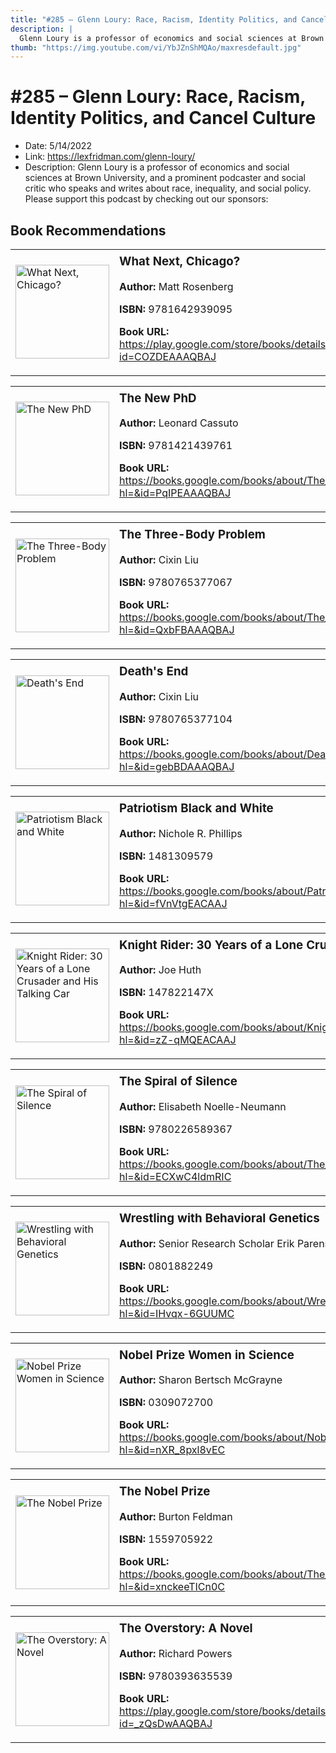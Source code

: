 ```yaml
---
title: "#285 – Glenn Loury: Race, Racism, Identity Politics, and Cancel Culture"
description: |
  Glenn Loury is a professor of economics and social sciences at Brown University, and a prominent podcaster and social critic who speaks and writes about race, inequality, and social policy. Please support this podcast by checking out our sponsors:"
thumb: "https://img.youtube.com/vi/YbJZnShMQAo/maxresdefault.jpg"
---
```


# #285 – Glenn Loury: Race, Racism, Identity Politics, and Cancel Culture

  - Date: 5/14/2022
  - Link: https://lexfridman.com/glenn-loury/
  - Description: Glenn Loury is a professor of economics and social sciences at Brown University, and a prominent podcaster and social critic who speaks and writes about race, inequality, and social policy. Please support this podcast by checking out our sponsors:

## Book Recommendations

<table style="border: none;"><tr style="border: none;"><td style="border: none;"><img src="https://books.google.com/books/content?id=COZDEAAAQBAJ&printsec=frontcover&img=1&zoom=1&edge=curl&source=gbs_api" alt="What Next, Chicago?" width="150" style="vertical-align: top;"></td><td style="border: none; vertical-align: top;"><h3 style='margin-top: 5'>What Next, Chicago?</h3><p><strong>Author:</strong> Matt Rosenberg</p><p><strong>ISBN:</strong> 9781642939095</p><p><strong>Book URL:</strong> <a href="https://play.google.com/store/books/details?id=COZDEAAAQBAJ">https://play.google.com/store/books/details?id=COZDEAAAQBAJ</a></p></td></tr></table>
<table style="border: none;"><tr style="border: none;"><td style="border: none;"><img src="https://books.google.com/books/content?id=PqIPEAAAQBAJ&printsec=frontcover&img=1&zoom=1&edge=curl&source=gbs_api" alt="The New PhD" width="150" style="vertical-align: top;"></td><td style="border: none; vertical-align: top;"><h3 style='margin-top: 5'>The New PhD</h3><p><strong>Author:</strong> Leonard Cassuto</p><p><strong>ISBN:</strong> 9781421439761</p><p><strong>Book URL:</strong> <a href="https://books.google.com/books/about/The_New_PhD.html?hl=&id=PqIPEAAAQBAJ">https://books.google.com/books/about/The_New_PhD.html?hl=&id=PqIPEAAAQBAJ</a></p></td></tr></table>
<table style="border: none;"><tr style="border: none;"><td style="border: none;"><img src="https://books.google.com/books/content?id=QxbFBAAAQBAJ&printsec=frontcover&img=1&zoom=1&edge=curl&source=gbs_api" alt="The Three-Body Problem" width="150" style="vertical-align: top;"></td><td style="border: none; vertical-align: top;"><h3 style='margin-top: 5'>The Three-Body Problem</h3><p><strong>Author:</strong> Cixin Liu</p><p><strong>ISBN:</strong> 9780765377067</p><p><strong>Book URL:</strong> <a href="https://books.google.com/books/about/The_Three_Body_Problem.html?hl=&id=QxbFBAAAQBAJ">https://books.google.com/books/about/The_Three_Body_Problem.html?hl=&id=QxbFBAAAQBAJ</a></p></td></tr></table>
<table style="border: none;"><tr style="border: none;"><td style="border: none;"><img src="https://books.google.com/books/content?id=gebBDAAAQBAJ&printsec=frontcover&img=1&zoom=1&edge=curl&source=gbs_api" alt="Death's End" width="150" style="vertical-align: top;"></td><td style="border: none; vertical-align: top;"><h3 style='margin-top: 5'>Death's End</h3><p><strong>Author:</strong> Cixin Liu</p><p><strong>ISBN:</strong> 9780765377104</p><p><strong>Book URL:</strong> <a href="https://books.google.com/books/about/Death_s_End.html?hl=&id=gebBDAAAQBAJ">https://books.google.com/books/about/Death_s_End.html?hl=&id=gebBDAAAQBAJ</a></p></td></tr></table>
<table style="border: none;"><tr style="border: none;"><td style="border: none;"><img src="https://books.google.com/books/content?id=fVnVtgEACAAJ&printsec=frontcover&img=1&zoom=1&source=gbs_api" alt="Patriotism Black and White" width="150" style="vertical-align: top;"></td><td style="border: none; vertical-align: top;"><h3 style='margin-top: 5'>Patriotism Black and White</h3><p><strong>Author:</strong> Nichole R. Phillips</p><p><strong>ISBN:</strong> 1481309579</p><p><strong>Book URL:</strong> <a href="https://books.google.com/books/about/Patriotism_Black_and_White.html?hl=&id=fVnVtgEACAAJ">https://books.google.com/books/about/Patriotism_Black_and_White.html?hl=&id=fVnVtgEACAAJ</a></p></td></tr></table>
<table style="border: none;"><tr style="border: none;"><td style="border: none;"><img src="None" alt="Knight Rider: 30 Years of a Lone Crusader and His Talking Car" width="150" style="vertical-align: top;"></td><td style="border: none; vertical-align: top;"><h3 style='margin-top: 5'>Knight Rider: 30 Years of a Lone Crusader and His Talking Car</h3><p><strong>Author:</strong> Joe Huth</p><p><strong>ISBN:</strong> 147822147X</p><p><strong>Book URL:</strong> <a href="https://books.google.com/books/about/Knight_Rider_30_Years_of_a_Lone_Crusader.html?hl=&id=zZ-qMQEACAAJ">https://books.google.com/books/about/Knight_Rider_30_Years_of_a_Lone_Crusader.html?hl=&id=zZ-qMQEACAAJ</a></p></td></tr></table>
<table style="border: none;"><tr style="border: none;"><td style="border: none;"><img src="https://books.google.com/books/content?id=ECXwC4ldmRIC&printsec=frontcover&img=1&zoom=1&edge=curl&source=gbs_api" alt="The Spiral of Silence" width="150" style="vertical-align: top;"></td><td style="border: none; vertical-align: top;"><h3 style='margin-top: 5'>The Spiral of Silence</h3><p><strong>Author:</strong> Elisabeth Noelle-Neumann</p><p><strong>ISBN:</strong> 9780226589367</p><p><strong>Book URL:</strong> <a href="https://books.google.com/books/about/The_Spiral_of_Silence.html?hl=&id=ECXwC4ldmRIC">https://books.google.com/books/about/The_Spiral_of_Silence.html?hl=&id=ECXwC4ldmRIC</a></p></td></tr></table>
<table style="border: none;"><tr style="border: none;"><td style="border: none;"><img src="https://books.google.com/books/content?id=IHvqx-6GUUMC&printsec=frontcover&img=1&zoom=1&edge=curl&source=gbs_api" alt="Wrestling with Behavioral Genetics" width="150" style="vertical-align: top;"></td><td style="border: none; vertical-align: top;"><h3 style='margin-top: 5'>Wrestling with Behavioral Genetics</h3><p><strong>Author:</strong> Senior Research Scholar Erik Parens</p><p><strong>ISBN:</strong> 0801882249</p><p><strong>Book URL:</strong> <a href="https://books.google.com/books/about/Wrestling_with_Behavioral_Genetics.html?hl=&id=IHvqx-6GUUMC">https://books.google.com/books/about/Wrestling_with_Behavioral_Genetics.html?hl=&id=IHvqx-6GUUMC</a></p></td></tr></table>
<table style="border: none;"><tr style="border: none;"><td style="border: none;"><img src="https://books.google.com/books/content?id=nXR_8pxl8vEC&printsec=frontcover&img=1&zoom=1&source=gbs_api" alt="Nobel Prize Women in Science" width="150" style="vertical-align: top;"></td><td style="border: none; vertical-align: top;"><h3 style='margin-top: 5'>Nobel Prize Women in Science</h3><p><strong>Author:</strong> Sharon Bertsch McGrayne</p><p><strong>ISBN:</strong> 0309072700</p><p><strong>Book URL:</strong> <a href="https://books.google.com/books/about/Nobel_Prize_Women_in_Science.html?hl=&id=nXR_8pxl8vEC">https://books.google.com/books/about/Nobel_Prize_Women_in_Science.html?hl=&id=nXR_8pxl8vEC</a></p></td></tr></table>
<table style="border: none;"><tr style="border: none;"><td style="border: none;"><img src="https://books.google.com/books/content?id=xnckeeTICn0C&printsec=frontcover&img=1&zoom=1&edge=curl&source=gbs_api" alt="The Nobel Prize" width="150" style="vertical-align: top;"></td><td style="border: none; vertical-align: top;"><h3 style='margin-top: 5'>The Nobel Prize</h3><p><strong>Author:</strong> Burton Feldman</p><p><strong>ISBN:</strong> 1559705922</p><p><strong>Book URL:</strong> <a href="https://books.google.com/books/about/The_Nobel_Prize.html?hl=&id=xnckeeTICn0C">https://books.google.com/books/about/The_Nobel_Prize.html?hl=&id=xnckeeTICn0C</a></p></td></tr></table>
<table style="border: none;"><tr style="border: none;"><td style="border: none;"><img src="https://books.google.com/books/content?id=_zQsDwAAQBAJ&printsec=frontcover&img=1&zoom=1&edge=curl&source=gbs_api" alt="The Overstory: A Novel" width="150" style="vertical-align: top;"></td><td style="border: none; vertical-align: top;"><h3 style='margin-top: 5'>The Overstory: A Novel</h3><p><strong>Author:</strong> Richard Powers</p><p><strong>ISBN:</strong> 9780393635539</p><p><strong>Book URL:</strong> <a href="https://play.google.com/store/books/details?id=_zQsDwAAQBAJ">https://play.google.com/store/books/details?id=_zQsDwAAQBAJ</a></p></td></tr></table>
